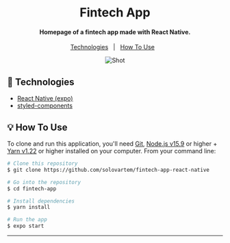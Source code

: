 <h1 align="center">
    Fintech App
</h1>

<h4 align="center">
  Homepage of a fintech app made with React Native.
</h4>
<p align="center">
  <a href="#rocket-technologies">Technologies</a>&nbsp;&nbsp;&nbsp;|&nbsp;&nbsp;
  <a href="#bulb-how-to-use">How To Use</a>&nbsp;&nbsp;&nbsp;
</p>


<p align="center">
  <img alt="Shot" src="https://i.imgur.com/KhL9HoB_d.png?maxwidth=760&fidelity=grand">
</p>

## :rocket: Technologies

-  [React Native (expo)](https://expo.io)
-  [styled-components](https://www.styled-components.com/)

## :bulb: How To Use

To clone and run this application, you'll need [Git](https://git-scm.com), [Node.js v15.9][nodejs] or higher + [Yarn v1.22][yarn] or higher installed on your computer. From your command line:

```bash
# Clone this repository
$ git clone https://github.com/solovartem/fintech-app-react-native

# Go into the repository
$ cd fintech-app

# Install dependencies
$ yarn install

# Run the app
$ expo start
```
---

[nodejs]: https://nodejs.org/
[yarn]: https://yarnpkg.com/

